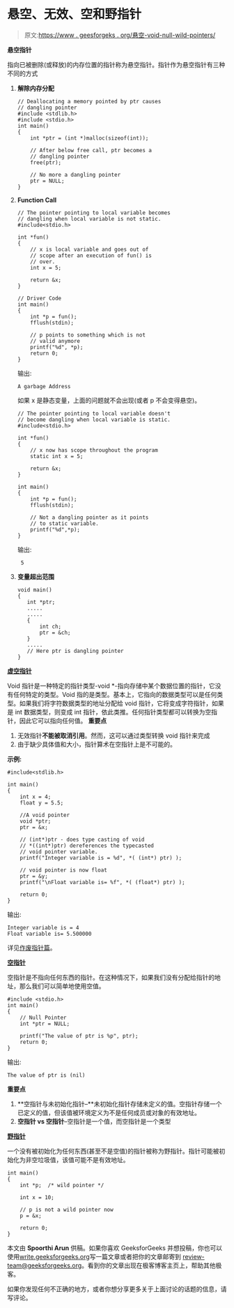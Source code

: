 # 悬空、无效、空和野指针

> 原文:[https://www . geesforgeks . org/悬空-void-null-wild-pointers/](https://www.geeksforgeeks.org/dangling-void-null-wild-pointers/)

****悬空指针****

指向已被删除(或释放)的内存位置的指针称为悬空指针。指针作为悬空指针有三种不同的方式

1.  **解除内存分配**

    ```
    // Deallocating a memory pointed by ptr causes
    // dangling pointer
    #include <stdlib.h>
    #include <stdio.h>
    int main()
    {
        int *ptr = (int *)malloc(sizeof(int));

        // After below free call, ptr becomes a 
        // dangling pointer
        free(ptr); 

        // No more a dangling pointer
        ptr = NULL;
    }
    ```

2.  **Function Call**

    ```
    // The pointer pointing to local variable becomes
    // dangling when local variable is not static.
    #include<stdio.h>

    int *fun()
    {
        // x is local variable and goes out of
        // scope after an execution of fun() is
        // over.
        int x = 5;

        return &x;
    }

    // Driver Code
    int main()
    {
        int *p = fun();
        fflush(stdin);

        // p points to something which is not
        // valid anymore
        printf("%d", *p);
        return 0;
    }
    ```

    输出:

    ```
    A garbage Address

    ```

    如果 x 是静态变量，上面的问题就不会出现(或者 p 不会变得悬空)。

    ```
    // The pointer pointing to local variable doesn't
    // become dangling when local variable is static.
    #include<stdio.h>

    int *fun()
    {
        // x now has scope throughout the program
        static int x = 5;

        return &x;
    }

    int main()
    {
        int *p = fun();
        fflush(stdin);

        // Not a dangling pointer as it points
        // to static variable.
        printf("%d",*p);
    }
    ```

    输出:

    ```
     5
    ```

3.  **变量超出范围**

    ```
    void main()
    {
       int *ptr;
       .....
       .....
       {
           int ch;
           ptr = &ch;
       } 
       .....   
       // Here ptr is dangling pointer
    }

    ```

**[虚空指针](https://www.geeksforgeeks.org/void-pointer-c-cpp/)**

Void 指针是一种特定的指针类型-void *-指向存储中某个数据位置的指针，它没有任何特定的类型。Void 指的是类型。基本上，它指向的数据类型可以是任何类型。如果我们将字符数据类型的地址分配给 void 指针，它将变成字符指针，如果是 int 数据类型，则变成 int 指针，依此类推。任何指针类型都可以转换为空指针，因此它可以指向任何值。
**重要点**

1.  无效指针**不能被取消引用**。然而，这可以通过类型转换 void 指针来完成
2.  由于缺少具体值和大小，指针算术在空指针上是不可能的。

**示例:**

```
#include<stdlib.h>

int main()
{
    int x = 4;
    float y = 5.5;

    //A void pointer
    void *ptr;
    ptr = &x;

    // (int*)ptr - does type casting of void 
    // *((int*)ptr) dereferences the typecasted 
    // void pointer variable.
    printf("Integer variable is = %d", *( (int*) ptr) );

    // void pointer is now float
    ptr = &y; 
    printf("\nFloat variable is= %f", *( (float*) ptr) );

    return 0;
}
```

输出:

```
Integer variable is = 4
Float variable is= 5.500000
```

详见[作废指针篇](https://www.geeksforgeeks.org/void-pointer-c-cpp/)。

**[空指针](https://www.geeksforgeeks.org/few-bytes-on-null-pointer-in-c/)**

空指针是不指向任何东西的指针。在这种情况下，如果我们没有分配给指针的地址，那么我们可以简单地使用空值。

```
#include <stdio.h>
int main()
{
    // Null Pointer
    int *ptr = NULL;

    printf("The value of ptr is %p", ptr);
    return 0;
}
```

输出:

```
The value of ptr is (nil)

```

**重要点**

1.  **空指针与未初始化指针–**未初始化指针存储未定义的值。空指针存储一个已定义的值，但该值被环境定义为不是任何成员或对象的有效地址。
2.  **空指针 vs 空指针**–空指针是一个值，而空指针是一个类型

**[野指针](https://www.geeksforgeeks.org/what-are-wild-pointers-how-can-we-avoid/)**

一个没有被初始化为任何东西(甚至不是空值)的指针被称为野指针。指针可能被初始化为非空垃圾值，该值可能不是有效地址。

```
int main()
{
    int *p;  /* wild pointer */

    int x = 10;

    // p is not a wild pointer now
    p = &x;

    return 0;
}
```

本文由 **Spoorthi Arun** 供稿。如果你喜欢 GeeksforGeeks 并想投稿，你也可以使用[write.geeksforgeeks.org](https://write.geeksforgeeks.org)写一篇文章或者把你的文章邮寄到 review-team@geeksforgeeks.org。看到你的文章出现在极客博客主页上，帮助其他极客。

如果你发现任何不正确的地方，或者你想分享更多关于上面讨论的话题的信息，请写评论。